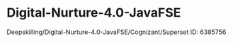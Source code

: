 # Digital-Nurture-4.0-JavaFSE
Deepskilling/Digital-Nurture-4.0-JavaFSE/Cognizant/Superset ID: 6385756
